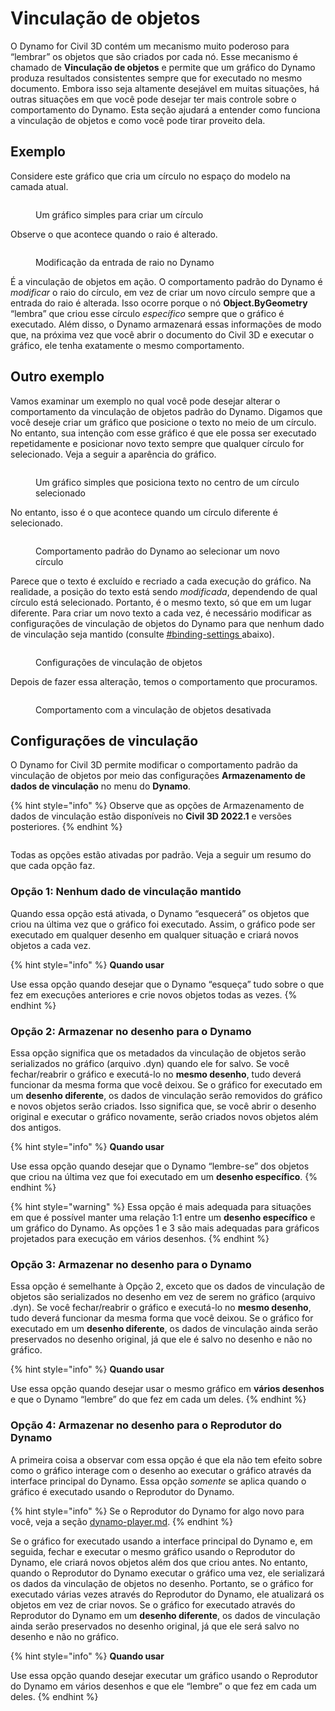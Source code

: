 # Vinculação de objetos

O Dynamo for Civil 3D contém um mecanismo muito poderoso para “lembrar” os objetos que são criados por cada nó. Esse mecanismo é chamado de **Vinculação de objetos** e permite que um gráfico do Dynamo produza resultados consistentes sempre que for executado no mesmo documento. Embora isso seja altamente desejável em muitas situações, há outras situações em que você pode desejar ter mais controle sobre o comportamento do Dynamo. Esta seção ajudará a entender como funciona a vinculação de objetos e como você pode tirar proveito dela.

## Exemplo

Considere este gráfico que cria um círculo no espaço do modelo na camada atual.

<figure><img src="../../.gitbook/assets/c3d-binding-create-circle.png" alt=""><figcaption><p>Um gráfico simples para criar um círculo</p></figcaption></figure>

Observe o que acontece quando o raio é alterado.

<figure><img src="../../.gitbook/assets/c3d-binding-change-radius.gif" alt=""><figcaption><p>Modificação da entrada de raio no Dynamo</p></figcaption></figure>

É a vinculação de objetos em ação. O comportamento padrão do Dynamo é _modificar_ o raio do círculo, em vez de criar um novo círculo sempre que a entrada do raio é alterada. Isso ocorre porque o nó **Object.ByGeometry** “lembra” que criou esse círculo _específico_ sempre que o gráfico é executado. Além disso, o Dynamo armazenará essas informações de modo que, na próxima vez que você abrir o documento do Civil 3D e executar o gráfico, ele tenha exatamente o mesmo comportamento.

## Outro exemplo

Vamos examinar um exemplo no qual você pode desejar alterar o comportamento da vinculação de objetos padrão do Dynamo. Digamos que você deseje criar um gráfico que posicione o texto no meio de um círculo. No entanto, sua intenção com esse gráfico é que ele possa ser executado repetidamente e posicionar novo texto sempre que qualquer círculo for selecionado. Veja a seguir a aparência do gráfico.

<figure><img src="../../.gitbook/assets/c3d-binding-create-text.png" alt=""><figcaption><p>Um gráfico simples que posiciona texto no centro de um círculo selecionado</p></figcaption></figure>

No entanto, isso é o que acontece quando um círculo diferente é selecionado.

<figure><img src="../../.gitbook/assets/c3d-binding-select-circle.gif" alt=""><figcaption><p>Comportamento padrão do Dynamo ao selecionar um novo círculo</p></figcaption></figure>

Parece que o texto é excluído e recriado a cada execução do gráfico. Na realidade, a posição do texto está sendo _modificada_, dependendo de qual círculo está selecionado. Portanto, é o mesmo texto, só que em um lugar diferente. Para criar um novo texto a cada vez, é necessário modificar as configurações de vinculação de objetos do Dynamo para que nenhum dado de vinculação seja mantido (consulte [\#binding-settings ](object-binding.md#binding-settings "mention") abaixo).

<figure><img src="../../.gitbook/assets/Land_ServicePlacement_BindingSettings.png" alt=""><figcaption><p>Configurações de vinculação de objetos</p></figcaption></figure>

Depois de fazer essa alteração, temos o comportamento que procuramos.

<figure><img src="../../.gitbook/assets/c3d-binding-repeat-placement.gif" alt=""><figcaption><p>Comportamento com a vinculação de objetos desativada</p></figcaption></figure>

## Configurações de vinculação

O Dynamo for Civil 3D permite modificar o comportamento padrão da vinculação de objetos por meio das configurações **Armazenamento de dados de vinculação** no menu do **Dynamo**.

{% hint style="info" %}
 Observe que as opções de Armazenamento de dados de vinculação estão disponíveis no **Civil 3D 2022.1** e versões posteriores. 
{% endhint %}

<figure><img src="../../.gitbook/assets/c3d-binding-settings (1).png" alt=""><figcaption></figcaption></figure>

Todas as opções estão ativadas por padrão. Veja a seguir um resumo do que cada opção faz.

### Opção 1: Nenhum dado de vinculação mantido

Quando essa opção está ativada, o Dynamo “esquecerá” os objetos que criou na última vez que o gráfico foi executado. Assim, o gráfico pode ser executado em qualquer desenho em qualquer situação e criará novos objetos a cada vez.

{% hint style="info" %}
 **Quando usar**

Use essa opção quando desejar que o Dynamo “esqueça” tudo sobre o que fez em execuções anteriores e crie novos objetos todas as vezes. 
{% endhint %}

### Opção 2: Armazenar no desenho para o Dynamo

Essa opção significa que os metadados da vinculação de objetos serão serializados no gráfico (arquivo .dyn) quando ele for salvo. Se você fechar/reabrir o gráfico e executá-lo no **mesmo desenho**, tudo deverá funcionar da mesma forma que você deixou. Se o gráfico for executado em um **desenho diferente**, os dados de vinculação serão removidos do gráfico e novos objetos serão criados. Isso significa que, se você abrir o desenho original e executar o gráfico novamente, serão criados novos objetos além dos antigos.

{% hint style="info" %}
 **Quando usar**

Use essa opção quando desejar que o Dynamo “lembre-se” dos objetos que criou na última vez que foi executado em um **desenho específico**. 
{% endhint %}

{% hint style="warning" %}
 Essa opção é mais adequada para situações em que é possível manter uma relação 1:1 entre um **desenho específico** e um gráfico do Dynamo. As opções 1 e 3 são mais adequadas para gráficos projetados para execução em vários desenhos. 
{% endhint %}

### Opção 3: Armazenar no desenho para o Dynamo

Essa opção é semelhante à Opção 2, exceto que os dados de vinculação de objetos são serializados no desenho em vez de serem no gráfico (arquivo .dyn). Se você fechar/reabrir o gráfico e executá-lo no **mesmo desenho**, tudo deverá funcionar da mesma forma que você deixou. Se o gráfico for executado em um **desenho diferente**, os dados de vinculação ainda serão preservados no desenho original, já que ele é salvo no desenho e não no gráfico.

{% hint style="info" %}
 **Quando usar**

Use essa opção quando desejar usar o mesmo gráfico em **vários desenhos** e que o Dynamo “lembre” do que fez em cada um deles. 
{% endhint %}

### Opção 4: Armazenar no desenho para o Reprodutor do Dynamo

A primeira coisa a observar com essa opção é que ela não tem efeito sobre como o gráfico interage com o desenho ao executar o gráfico através da interface principal do Dynamo. Essa opção _somente_ se aplica quando o gráfico é executado usando o Reprodutor do Dynamo.

{% hint style="info" %}
 Se o Reprodutor do Dynamo for algo novo para você, veja a seção [dynamo-player.md](../dynamo-player.md "mention"). 
{% endhint %}

Se o gráfico for executado usando a interface principal do Dynamo e, em seguida, fechar e executar o mesmo gráfico usando o Reprodutor do Dynamo, ele criará novos objetos além dos que criou antes. No entanto, quando o Reprodutor do Dynamo executar o gráfico uma vez, ele serializará os dados da vinculação de objetos no desenho. Portanto, se o gráfico for executado várias vezes através do Reprodutor do Dynamo, ele atualizará os objetos em vez de criar novos. Se o gráfico for executado através do Reprodutor do Dynamo em um **desenho diferente**, os dados de vinculação ainda serão preservados no desenho original, já que ele será salvo no desenho e não no gráfico.

{% hint style="info" %}
 **Quando usar**

Use essa opção quando desejar executar um gráfico usando o Reprodutor do Dynamo em vários desenhos e que ele “lembre” o que fez em cada um deles. 
{% endhint %}
